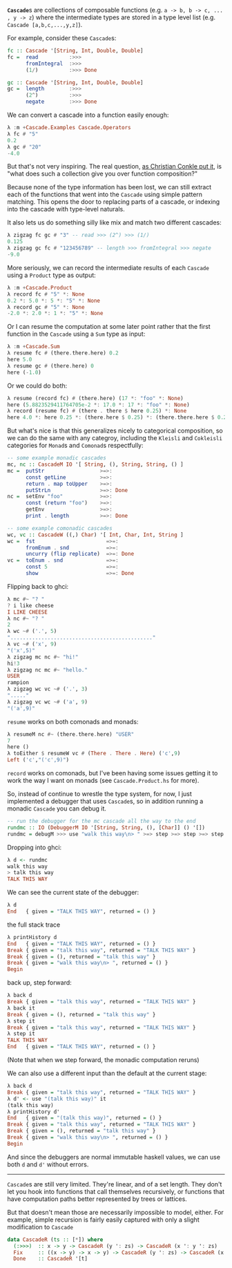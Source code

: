 <b>`Cascade`</b>s are collections of composable functions (e.g. `a -> b, b -> c, ... , y -> z`) where the intermediate types are stored in a type level list (e.g. `Cascade [a,b,c,...,y,z]`).

For example, consider these `Cascade`s:

```haskell
fc :: Cascade '[String, Int, Double, Double]
fc =  read          :>>>
      fromIntegral  :>>>
      (1/)          :>>> Done

gc :: Cascade '[String, Int, Double, Double]
gc =  length        :>>>
      (2^)          :>>>
      negate        :>>> Done
```

We can convert a cascade into a function easily enough:

```haskell
λ :m +Cascade.Examples Cascade.Operators
λ fc # "5"
0.2
λ gc # "20"
-4.0
```

But that's not very inspiring. The real question, [as Christian Conkle put it](http://stackoverflow.com/questions/26593237/what-would-the-type-of-a-list-of-cascading-functions-be#comment41802812_26593534), is "what does such a collection give you over function composition?"

Because none of the type information has been lost, we can still extract each of the functions that went into the `Cascade` using simple pattern matching. This opens the door to replacing parts of a cascade, or indexing into the cascade with type-level naturals.

It also lets us do something silly like mix and match two different cascades:

```haskell
λ zigzag fc gc # "3" -- read >>> (2^) >>> (1/)
0.125
λ zigzag gc fc # "123456789" -- length >>> fromIntegral >>> negate
-9.0
```

More seriously, we can record the intermediate results of each `Cascade` using a `Product` type as output:

```haskell
λ :m +Cascade.Product
λ record fc # "5" *: None
0.2 *: 5.0 *: 5 *: "5" *: None
λ record gc # "5" *: None
-2.0 *: 2.0 *: 1 *: "5" *: None
```

Or I can resume the computation at some later point rather that the first function in the `Cascade` using a `Sum` type as input:

```haskell
λ :m +Cascade.Sum
λ resume fc # (there.there.here) 0.2
here 5.0
λ resume gc # (there.here) 0
here (-1.0)
```

Or we could do both:

```haskell
λ resume (record fc) # (there.here) (17 *: "foo" *: None)
here (5.8823529411764705e-2 *: 17.0 *: 17 *: "foo" *: None)
λ record (resume fc) # (there . there $ here 0.25) *: None
here 4.0 *: here 0.25 *: (there.here $ 0.25) *: (there.there.here $ 0.25) *: None
```

But what's nice is that this generalizes nicely to categorical composition, so we can do the same with 
any categroy, including the `Kleisli` and `Cokleisli` categories for `Monad`s and `Comonad`s respectfully:

```haskell
-- some example monadic cascades
mc, nc :: CascadeM IO '[ String, (), String, String, () ]
mc =  putStr                  >=>:
      const getLine           >=>:
      return . map toUpper    >=>:
      putStrLn                >=>: Done
nc =  setEnv "foo"            >=>: 
      const (return "foo")    >=>:
      getEnv                  >=>:
      print . length          >=>: Done
```

```haskell
-- some example comonadic cascades
wc, vc :: CascadeW ((,) Char) '[ Int, Char, Int, String ]
wc =  fst                       =>=:
      fromEnum . snd            =>=:
      uncurry (flip replicate)  =>=: Done
vc =  toEnum . snd              =>=:
      const 5                   =>=:
      show                      =>=: Done
```

Flipping back to ghci:

```haskell
λ mc #~ "? "
? i like cheese
I LIKE CHEESE
λ nc #~ "? "
2
λ wc ~# ('.', 5)
".............................................."
λ vc ~# ('x', 9)
"('x',5)"
λ zigzag mc nc #~ "hi!"
hi!3
λ zigzag nc mc #~ "hello."
USER
rampion
λ zigzag wc vc ~# ('.', 3)
"....."
λ zigzag vc wc ~# ('a', 9)
"('a',9)"
```

`resume` works on both comonads and monads:

```haskell
λ resumeM nc #~ (there.there.here) "USER"
7
here ()
λ toEither $ resumeW vc # (There . There . Here) ('c',9)
Left ('c',"('c',9)")
```

`record` works on comonads, but I've been having some issues getting it to work the way I want on monads (see `Cascade.Product.hs` for more).

So, instead of continue to wrestle the type system, for now, I just implemented a debugger that uses `Cascade`s,
so in addition running a monadic `Cascade` you can debug it.

```haskell
-- run the debugger for the mc cascade all the way to the end
rundmc :: IO (DebuggerM IO '[String, String, (), [Char]] () '[])
rundmc = debugM >>> use "walk this way\n> " >=> step >=> step >=> step $ mc
```

Dropping into ghci:

```haskell
λ d <- rundmc
walk this way
> talk this way
TALK THIS WAY
```

We can see the current state of the debugger:

```haskell
λ d
End   { given = "TALK THIS WAY", returned = () }
```

the full stack trace

```haskell
λ printHistory d
End   { given = "TALK THIS WAY", returned = () }
Break { given = "talk this way", returned = "TALK THIS WAY" }
Break { given = (), returned = "talk this way" }
Break { given = "walk this way\n> ", returned = () }
Begin
```

back up, step forward:

```haskell
λ back d
Break { given = "talk this way", returned = "TALK THIS WAY" }
λ back it
Break { given = (), returned = "talk this way" }
λ step it
Break { given = "talk this way", returned = "TALK THIS WAY" }
λ step it
TALK THIS WAY
End   { given = "TALK THIS WAY", returned = () }
```

(Note that when we step forward, the monadic computation reruns)

We can also use a different input than the default at the current stage:

```haskell
λ back d
Break { given = "talk this way", returned = "TALK THIS WAY" }
λ d' <- use "(talk this way)" it
(talk this way)
λ printHistory d'
End   { given = "(talk this way)", returned = () }
Break { given = "talk this way", returned = "TALK THIS WAY" }
Break { given = (), returned = "talk this way" }
Break { given = "walk this way\n> ", returned = () }
Begin
```

And since the debuggers are normal immutable haskell values, we can use both `d` and `d'` without errors.

---

`Cascade`s are still very limited. They're linear, and of a set length. They don't let you hook into functions that call themselves recursively, or functions that have computation paths better represented by trees or lattices.

But that doesn't mean those are necessarily impossible to model, either. For example, simple recursion is fairly easily captured with only a slight modification to `Cascade`

```haskell
data CascadeR (ts :: [*]) where
  (:>>>)  :: x -> y -> CascadeR (y ': zs) -> CascadeR (x ': y ': zs)
  Fix     :: ((x -> y) -> x -> y) -> CascadeR (y ': zs) -> CascadeR (x ': y ': zs)
  Done    :: CascadeR '[t]
```


